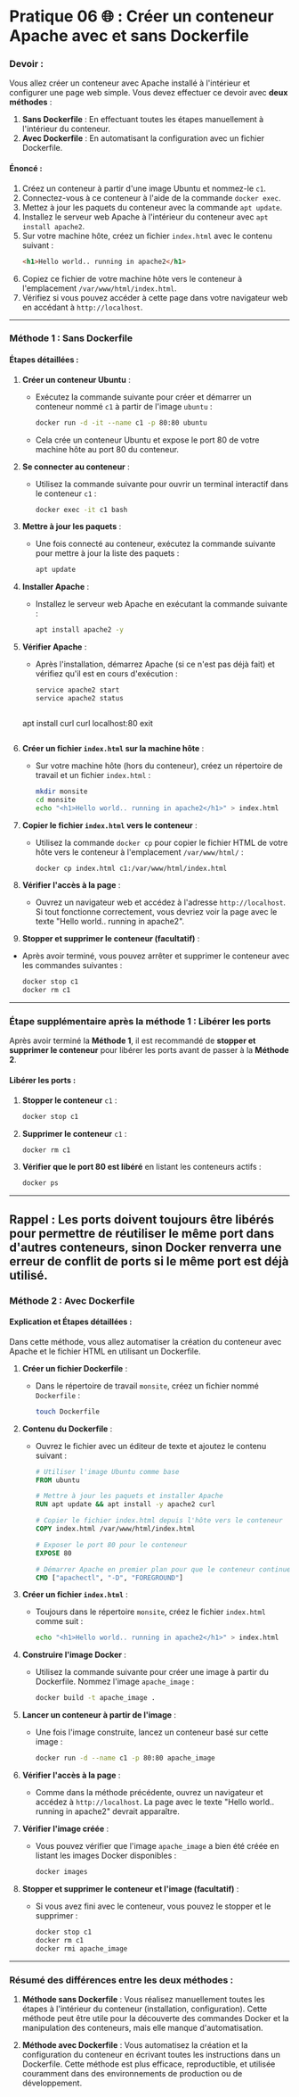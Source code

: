 # Pratique 06 🌐 : Créer un conteneur Apache avec et sans Dockerfile

### **Devoir :**

Vous allez créer un conteneur avec Apache installé à l'intérieur et configurer une page web simple. Vous devez effectuer ce devoir avec **deux méthodes** :
1. **Sans Dockerfile** : En effectuant toutes les étapes manuellement à l'intérieur du conteneur.
2. **Avec Dockerfile** : En automatisant la configuration avec un fichier Dockerfile.

#### **Énoncé :**
1. Créez un conteneur à partir d'une image Ubuntu et nommez-le `c1`.
2. Connectez-vous à ce conteneur à l'aide de la commande `docker exec`.
3. Mettez à jour les paquets du conteneur avec la commande `apt update`.
4. Installez le serveur web Apache à l'intérieur du conteneur avec `apt install apache2`.
5. Sur votre machine hôte, créez un fichier `index.html` avec le contenu suivant :
   ```html
   <h1>Hello world.. running in apache2</h1>
   ```
6. Copiez ce fichier de votre machine hôte vers le conteneur à l'emplacement `/var/www/html/index.html`.
7. Vérifiez si vous pouvez accéder à cette page dans votre navigateur web en accédant à `http://localhost`.

---

### **Méthode 1 : Sans Dockerfile**

#### **Étapes détaillées :**

1. **Créer un conteneur Ubuntu** :
   - Exécutez la commande suivante pour créer et démarrer un conteneur nommé `c1` à partir de l'image `ubuntu` :
     ```bash
     docker run -d -it --name c1 -p 80:80 ubuntu
     ```
   - Cela crée un conteneur Ubuntu et expose le port 80 de votre machine hôte au port 80 du conteneur.

2. **Se connecter au conteneur** :
   - Utilisez la commande suivante pour ouvrir un terminal interactif dans le conteneur `c1` :
     ```bash
     docker exec -it c1 bash
     ```

3. **Mettre à jour les paquets** :
   - Une fois connecté au conteneur, exécutez la commande suivante pour mettre à jour la liste des paquets :
     ```bash
     apt update
     ```

4. **Installer Apache** :
   - Installez le serveur web Apache en exécutant la commande suivante :
     ```bash
     apt install apache2 -y
     ```

5. **Vérifier Apache** :
   - Après l'installation, démarrez Apache (si ce n'est pas déjà fait) et vérifiez qu'il est en cours d'exécution :
     ```bash
     service apache2 start
     service apache2 status
     ```

     ```bash
    apt install curl
    curl localhost:80
    exit
     ```

7. **Créer un fichier `index.html` sur la machine hôte** :
   - Sur votre machine hôte (hors du conteneur), créez un répertoire de travail et un fichier `index.html` :
     ```bash
     mkdir monsite
     cd monsite
     echo "<h1>Hello world.. running in apache2</h1>" > index.html
     ```

8. **Copier le fichier `index.html` vers le conteneur** :
   - Utilisez la commande `docker cp` pour copier le fichier HTML de votre hôte vers le conteneur à l'emplacement `/var/www/html/` :
     ```bash
     docker cp index.html c1:/var/www/html/index.html
     ```

9. **Vérifier l'accès à la page** :
   - Ouvrez un navigateur web et accédez à l'adresse `http://localhost`. Si tout fonctionne correctement, vous devriez voir la page avec le texte "Hello world.. running in apache2".

10. **Stopper et supprimer le conteneur (facultatif)** :
   - Après avoir terminé, vous pouvez arrêter et supprimer le conteneur avec les commandes suivantes :
     ```bash
     docker stop c1
     docker rm c1
     ```



---


### **Étape supplémentaire après la méthode 1 : Libérer les ports**

Après avoir terminé la **Méthode 1**, il est recommandé de **stopper et supprimer le conteneur** pour libérer les ports avant de passer à la **Méthode 2**.

#### **Libérer les ports** :
1. **Stopper le conteneur** `c1` :
   ```bash
   docker stop c1
   ```

2. **Supprimer le conteneur** `c1` :
   ```bash
   docker rm c1
   ```

3. **Vérifier que le port 80 est libéré** en listant les conteneurs actifs :
   ```bash
   docker ps
   ```


---

**Rappel** : Les ports doivent toujours être libérés pour permettre de réutiliser le même port dans d'autres conteneurs, sinon Docker renverra une erreur de conflit de ports si le même port est déjà utilisé.
---

### **Méthode 2 : Avec Dockerfile**

#### **Explication et Étapes détaillées :**

Dans cette méthode, vous allez automatiser la création du conteneur avec Apache et le fichier HTML en utilisant un Dockerfile.

1. **Créer un fichier Dockerfile** :
   - Dans le répertoire de travail `monsite`, créez un fichier nommé `Dockerfile` :
     ```bash
     touch Dockerfile
     ```

2. **Contenu du Dockerfile** :
   - Ouvrez le fichier avec un éditeur de texte et ajoutez le contenu suivant :
     ```dockerfile
     # Utiliser l'image Ubuntu comme base
     FROM ubuntu

     # Mettre à jour les paquets et installer Apache
     RUN apt update && apt install -y apache2 curl

     # Copier le fichier index.html depuis l'hôte vers le conteneur
     COPY index.html /var/www/html/index.html

     # Exposer le port 80 pour le conteneur
     EXPOSE 80

     # Démarrer Apache en premier plan pour que le conteneur continue à tourner
     CMD ["apachectl", "-D", "FOREGROUND"]
     ```

3. **Créer un fichier `index.html`** :
   - Toujours dans le répertoire `monsite`, créez le fichier `index.html` comme suit :
     ```bash
     echo "<h1>Hello world.. running in apache2</h1>" > index.html
     ```

4. **Construire l'image Docker** :
   - Utilisez la commande suivante pour créer une image à partir du Dockerfile. Nommez l'image `apache_image` :
     ```bash
     docker build -t apache_image .
     ```

5. **Lancer un conteneur à partir de l'image** :
   - Une fois l'image construite, lancez un conteneur basé sur cette image :
     ```bash
     docker run -d --name c1 -p 80:80 apache_image
     ```

6. **Vérifier l'accès à la page** :
   - Comme dans la méthode précédente, ouvrez un navigateur et accédez à `http://localhost`. La page avec le texte "Hello world.. running in apache2" devrait apparaître.

7. **Vérifier l'image créée** :
   - Vous pouvez vérifier que l'image `apache_image` a bien été créée en listant les images Docker disponibles :
     ```bash
     docker images
     ```

8. **Stopper et supprimer le conteneur et l'image (facultatif)** :
   - Si vous avez fini avec le conteneur, vous pouvez le stopper et le supprimer :
     ```bash
     docker stop c1
     docker rm c1
     docker rmi apache_image
     ```

---

### **Résumé des différences entre les deux méthodes :**

1. **Méthode sans Dockerfile** : Vous réalisez manuellement toutes les étapes à l'intérieur du conteneur (installation, configuration). Cette méthode peut être utile pour la découverte des commandes Docker et la manipulation des conteneurs, mais elle manque d'automatisation.

2. **Méthode avec Dockerfile** : Vous automatisez la création et la configuration du conteneur en écrivant toutes les instructions dans un Dockerfile. Cette méthode est plus efficace, reproductible, et utilisée couramment dans des environnements de production ou de développement.

